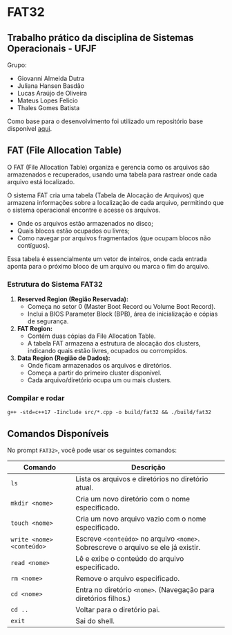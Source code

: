 # FAT32

## Trabalho prático da disciplina de Sistemas Operacionais - UFJF

Grupo:

- Giovanni Almeida Dutra
- Juliana Hansen Basdão
- Lucas Araújo de Oliveira
- Mateus Lopes Felicio
- Thales Gomes Batista

Como base para o desenvolvimento foi utilizado um repositório base disponível [aqui](https://github.com/PUCRSOpenSource/tiny-shell/tree/master).

## FAT (File Allocation Table)

O FAT (File Allocation Table) organiza e gerencia como os arquivos são armazenados e recuperados, usando uma tabela para rastrear onde cada arquivo está localizado. 

O sistema FAT cria uma tabela (Tabela de Alocação de Arquivos) que armazena informações sobre a localização de cada arquivo, permitindo que o sistema operacional encontre e acesse os arquivos. 

- Onde os arquivos estão armazenados no disco;
- Quais blocos estão ocupados ou livres;
- Como navegar por arquivos fragmentados (que ocupam blocos não contíguos).

Essa tabela é essencialmente um vetor de inteiros, onde cada entrada aponta para o próximo bloco de um arquivo ou marca o fim do arquivo.

### **Estrutura do Sistema FAT32**

1. **Reserved Region (Região Reservada):**
    - Começa no setor 0 (Master Boot Record ou Volume Boot Record).
    - Inclui a BIOS Parameter Block (BPB), área de inicialização e cópias de segurança.
2. **FAT Region:**
    - Contém duas cópias da File Allocation Table.
    - A tabela FAT armazena a estrutura de alocação dos clusters, indicando quais estão livres, ocupados ou corrompidos.
3. **Data Region (Região de Dados):**
    - Onde ficam armazenados os arquivos e diretórios.
    - Começa a partir do primeiro cluster disponível.
    - Cada arquivo/diretório ocupa um ou mais clusters.

### Compilar e rodar
```
g++ -std=c++17 -Iinclude src/*.cpp -o build/fat32 && ./build/fat32
```

## Comandos Disponíveis

No prompt `FAT32>`, você pode usar os seguintes comandos:

| Comando                  | Descrição                                                    |
|--------------------------|--------------------------------------------------------------|
| `ls`                     | Lista os arquivos e diretórios no diretório atual.           |
| `mkdir <nome>`           | Cria um novo diretório com o nome especificado.              |
| `touch <nome>`           | Cria um novo arquivo vazio com o nome especificado.          |
| `write <nome> <conteúdo>`| Escreve `<conteúdo>` no arquivo `<nome>`. Sobrescreve o arquivo se ele já existir. |
| `read <nome>`            | Lê e exibe o conteúdo do arquivo especificado.               |
| `rm <nome>`              | Remove o arquivo especificado.                                |
| `cd <nome>`              | Entra no diretório `<nome>`. (Navegação para diretórios filhos.) |
| `cd ..`                  | Voltar para o diretório pai.        |
| `exit`                   | Sai do shell.                                                |

